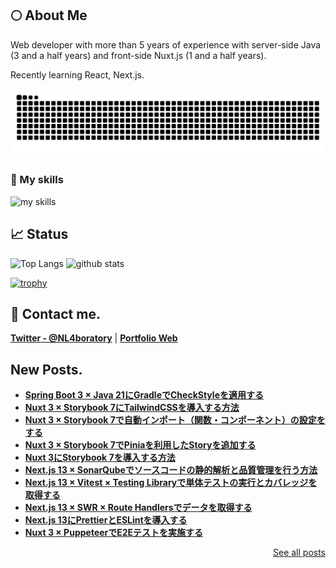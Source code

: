 ## 🌕 About Me
Web developer with more than 5 years of experience with server-side Java (3 and a half years) and front-side Nuxt.js (1 and a half years).

Recently learning React, Next.js.

<picture>
  <source media="(prefers-color-scheme: dark)" srcset="https://raw.githubusercontent.com/N-Laboratory/N-Laboratory/output/github-contribution-grid-snake-dark.svg">
  <source media="(prefers-color-scheme: light)" srcset="https://raw.githubusercontent.com/N-Laboratory/N-Laboratory/output/github-contribution-grid-snake.svg">
  <img alt="github contribution grid snake animation" src="https://raw.githubusercontent.com/N-Laboratory/N-Laboratory/output/github-contribution-grid-snake.svg">
</picture>

### 🌱 My skills
<img alt="my skills" src="https://skillicons.dev/icons?theme=light&perline=8&i=ts,js,html,css,jquery,nodejs,java,vue,nuxtjs,mysql,spring,aws,vscode,git,github,eclipse,react,next" />

## 📈 Status
<p align="left">
  <img alt="Top Langs" height="150px" src="https://github-readme-stats.vercel.app/api/top-langs/?username=N-Laboratory&layout=compact&show_icons=true" />
  <img alt="github stats" height="150px" src="https://github-readme-stats.vercel.app/api?username=N-Laboratory" />
</p>

[![trophy](https://github-profile-trophy.vercel.app/?username=N-Laboratory&margin-w=5)](https://github.com/N-Laboratory/)

## 📨 Contact me.

**[Twitter - @NL4boratory](https://twitter.com/NL4boratory)** | **[Portfolio Web](https://n-laboratory.jp)**

## New Posts.
- **[Spring Boot 3 × Java 21にGradleでCheckStyleを適用する](https://n-laboratory.jp/articles/springboot-gradle-checkstyle)**
- **[Nuxt 3 × Storybook 7にTailwindCSSを導入する方法](https://n-laboratory.jp/articles/nuxt-storybook-tailwind-css)**
- **[Nuxt 3 × Storybook 7で自動インポート（関数・コンポーネント）の設定をする](https://n-laboratory.jp/articles/nuxt-storybook-auto-import)**
- **[Nuxt 3 × Storybook 7でPiniaを利用したStoryを追加する](https://n-laboratory.jp/articles/nuxt-storybook-pinia)**
- **[Nuxt 3にStorybook 7を導入する方法](https://n-laboratory.jp/articles/nuxt-storybook)**
- **[Next.js 13 × SonarQubeでソースコードの静的解析と品質管理を行う方法](https://n-laboratory.jp/articles/next-13-sonarqube)**
- **[Next.js 13 × Vitest × Testing Libraryで単体テストの実行とカバレッジを取得する](https://n-laboratory.jp/articles/next-13-vitest-unittest)**
- **[Next.js 13 × SWR × Route Handlersでデータを取得する](https://n-laboratory.jp/articles/next-13-swr-routehandlers)**
- **[Next.js 13にPrettierとESLintを導入する](https://n-laboratory.jp/articles/next-13-eslint-prettier)**
- **[Nuxt 3 × PuppeteerでE2Eテストを実施する](https://n-laboratory.jp/articles/nuxt3-puppeteer-e2e)**
<p align="right">
  <a href="https://n-laboratory.jp/list" target="_blank" rel="noreferrer">See all posts</a>
</p>
